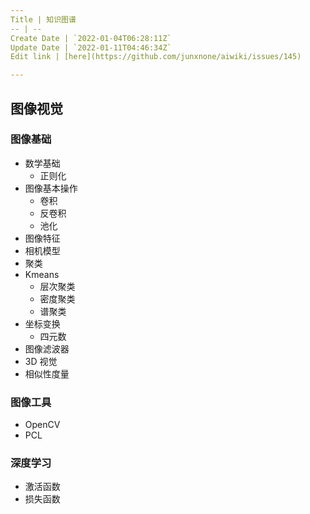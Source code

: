 ```yaml
---
Title | 知识图谱
-- | --
Create Date | `2022-01-04T06:28:11Z`
Update Date | `2022-01-11T04:46:34Z`
Edit link | [here](https://github.com/junxnone/aiwiki/issues/145)

---
```

## 图像视觉

### 图像基础

- 数学基础
  - 正则化
- 图像基本操作
  - 卷积
  - 反卷积
  - 池化
- 图像特征
- 相机模型
- 聚类
- Kmeans
  - 层次聚类
  - 密度聚类
  - 谱聚类
- 坐标变换
  - 四元数
- 图像滤波器
- 3D 视觉
- 相似性度量

### 图像工具

- OpenCV
- PCL

### 深度学习
- 激活函数
- 损失函数

